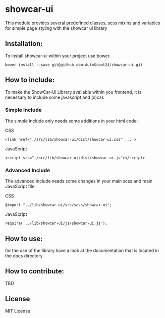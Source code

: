 # showcar-ui

This module provides several predefined classes, scss mixins and variables for simple page styling with the showcar ui library

## Installation:

To install showcar-ui within your project use bower.

    bower install --save git@github.com:AutoScout24/showcar-ui.git


## How to include:
To make the ShowCar-UI Library available within you frontend, it is necessary to include some javascript and (s)css

### Simple Include

The simple include only needs some additions in your html code:

CSS

    <link href="./src/lib/showcar-ui/dist/showcar-ui.css" ... >

JavaScript

    <script src="./src/lib/showcar-ui/dist/showcar-ui.js"></script>


### Advanced Include

The advanced include needs some changes in your main scss and main JavaScript file:

CSS

    @import "../lib/showcar-ui/src/scss/showcar-ui";

JavaScript

    require('../lib/showcar-ui/js/showcar-ui.js');

## How to use:

for the use of the library have a look at the documentation that is located in the docs directory.

## How to contribute:

TBD

## License

MIT License
